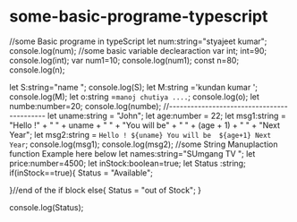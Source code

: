 # some-basic-programe-typescript
//some Basic programe in typeScript 
let num:string="styajeet kumar";
console.log(num);
//some basic variable declearaction 
var int;
int=90;
console.log(int);
var num1=10;
console.log(num1);
const n=80;
console.log(n);

let S:string="name ";
console.log(S);
let M:string ='kundan kumar ';
console.log(M);
let o:string =`manoj chutiya ....`;
console.log(o);
let numbe:number=20;
console.log(numbe);
//-------------------------------------------
let uname:string = "John";
let age:number = 22;
let msg1:string = "Hello !" + " " + uname + " " + 
"You will be" + " " + (age + 1) + " " + "Next Year";
let msg2:string = `Hello ! ${uname} You will be 
${age+1} Next Year`;
console.log(msg1);
console.log(msg2);
//some String Manuplaction function Example here below 
let names:string="SUmgang TV ";
let price:number=4500;
let inStock:boolean=true;
let Status :string;
if(inStock==true){
Status = "Available";


}//end of the if block
else{ 
Status = "out of Stock";
}

console.log(Status);
